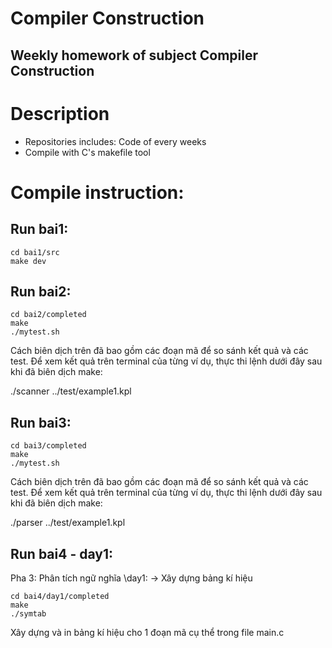 # Compiler Construction
## Weekly homework of subject Compiler Construction

# Description
- Repositories includes: Code of every weeks
- Compile with C's makefile tool

# Compile instruction:
## Run bai1:
```
cd bai1/src
make dev
```

## Run bai2:
```
cd bai2/completed
make
./mytest.sh
```

Cách biên dịch trên đã bao gồm các đoạn mã để so sánh kết quả và các test. Để xem kết quả trên terminal của từng ví dụ, thực thi lệnh dưới đây sau khi đã biên dịch make:

./scanner ../test/example1.kpl

## Run bai3:
```
cd bai3/completed
make
./mytest.sh
```

Cách biên dịch trên đã bao gồm các đoạn mã để so sánh kết quả và các test. Để xem kết quả trên terminal của từng ví dụ, thực thi lệnh dưới đây sau khi đã biên dịch make:

./parser ../test/example1.kpl

## Run bai4 - day1:
Pha 3: Phân tích ngữ nghĩa
\day1: -> Xây dựng bảng kí hiệu
```
cd bai4/day1/completed
make
./symtab
```
Xây dựng và in bảng kí hiệu cho 1 đoạn mã cụ thể trong file main.c
